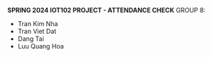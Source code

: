 **SPRING 2024 IOT102 PROJECT - ATTENDANCE CHECK**
GROUP 8:
- Tran Kim Nha
- Tran Viet Dat
- Dang Tai
- Luu Quang Hoa
